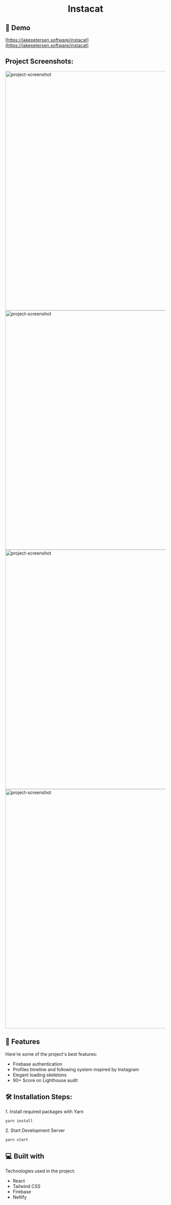 <h1 id="title" align="center">Instacat</h1>

<h2>🚀 Demo</h2>

[https://jakepetersen.software/instacat](https://jakepetersen.software/instacat)

<h2>Project Screenshots:</h2>

<img src="https://cdn.discordapp.com/attachments/955881630952726609/955905706295459901/unknown.png" alt="project-screenshot" width="750">

<img src="https://cdn.discordapp.com/attachments/955881630952726609/955892872958337065/unknown.png" alt="project-screenshot" width="750" >

<img src="https://cdn.discordapp.com/attachments/955881630952726609/955893162516295700/unknown.png" alt="project-screenshot" width="750" >

<img src="https://cdn.discordapp.com/attachments/955881630952726609/955881661139128330/unknown.png" alt="project-screenshot" width="750" >

  
  
<h2>🧐 Features</h2>

Here're some of the project's best features:

*   Firebase authentication
*   Profiles timeline and following system inspired by Instagram
*   Elegant loading skeletons
*   90+ Score on Lighthouse audit

<h2>🛠️ Installation Steps:</h2>

<p>1. Install required packages with Yarn</p>

```
yarn install
```

<p>2. Start Development Server</p>

```
yarn start
```

  
  
<h2>💻 Built with</h2>

Technologies used in the project:

*   React
*   Tailwind CSS
*   Firebase
*   Netlify